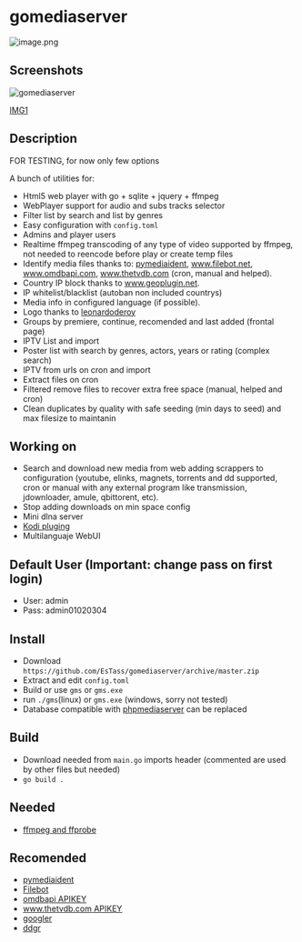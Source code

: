 # gomediaserver

![image.png](https://github.com/leonardoderoy/phpmediaserver/blob/master/imgs/logo/1.png?raw=true)

## Screenshots

![gomediaserver](https://media.giphy.com/media/8A7qPRuF8jzRcaQiyj/giphy.gif)

[IMG1](http://i67.tinypic.com/33opaiv.png)

## Description

FOR TESTING, for now only few options

A bunch of utilities for:
 - Html5 web player with go + sqlite + jquery + ffmpeg
 - WebPlayer support for audio and subs tracks selector
 - Filter list by search and list by genres
 - Easy configuration with `config.toml`
 - Admins and player users
 - Realtime ffmpeg transcoding of any type of video supported by ffmpeg, not needed to reencode before play or create temp files
 - Identify media files thanks to: [pymediaident](https://github.com/EsTass/pymediaident), www.filebot.net, www.omdbapi.com, www.thetvdb.com (cron, manual and helped).
 - Country IP block thanks to www.geoplugin.net.
 - IP whitelist/blacklist (autoban non included countrys)
 - Media info in configured language (if possible).
 - Logo thanks to [leonardoderoy](https://github.com/leonardoderoy)
 - Groups by premiere, continue, recomended and last added (frontal page)
 - IPTV List and import
 - Poster list with search by genres, actors, years or rating (complex search)
 - IPTV from urls on cron and import
 - Extract files on cron
 - Filtered remove files to recover extra free space (manual, helped and cron)
 - Clean duplicates by quality with safe seeding (min days to seed) and max filesize to maintanin
 
## Working on
 - Search and download new media from web adding scrappers to configuration (youtube, elinks, magnets, torrents and dd supported, cron or manual with any external program like transmission, jdownloader, amule, qbittorent, etc).
 - Stop adding downloads on min space config
 - Mini dlna server
 - [Kodi pluging](https://github.com/EsTass/phpmediaserver-kodi)
 - Multilanguaje WebUI
 
## Default User (Important: change pass on first login)
 - User: admin
 - Pass: admin01020304
 
## Install
 - Download `https://github.com/EsTass/gomediaserver/archive/master.zip` 
 - Extract and edit `config.toml`
 - Build or use `gms` or `gms.exe`
 - run `./gms`(linux) or `gms.exe` (windows, sorry not tested)
 - Database compatible with [phpmediaserver](https://github.com/EsTass/phpmediaserver) can be replaced

## Build

 - Download needed from `main.go` imports header (commented are used by other files but needed)
 - `go build .`

## Needed
 - [ffmpeg and ffprobe](https://ffmpeg.org/)
 
## Recomended
- [pymediaident](https://github.com/EsTass/pymediaident)
- [Filebot](https://www.filebot.net)
- [omdbapi APIKEY](https://www.omdbapi.com)
- [www.thetvdb.com APIKEY](https://www.thetvdb.com)
- [googler](https://pypi.python.org/pypi/googler)
- [ddgr](https://github.com/jarun/ddgr)
